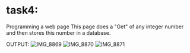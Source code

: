 # task4:

Programming a web page This page does a "Get" of any integer number and then stores this number in a database.

OUTPUT:
![IMG_8869](https://github.com/waadx9/task4/assets/139132148/d2919e14-b5d0-4e9b-9877-9cc999e259a8)
![IMG_8870](https://github.com/waadx9/task4/assets/139132148/cea6a4be-b867-422f-8b7a-62f242f65335)
![IMG_8871](https://github.com/waadx9/task4/assets/139132148/e5f330d4-78d4-40bd-a481-2613057c759f)
